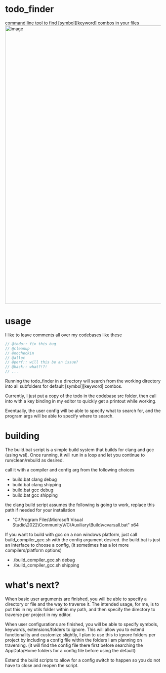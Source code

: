 # todo_finder
command line tool to find [symbol][keyword] combos in your files 
<img width="890" height="899" alt="image" src="https://github.com/user-attachments/assets/3ca9c214-68a2-4a44-8214-4ec147275427" />

# usage
I like to leave comments all over my codebases like these
```c
// @todo:: fix this bug
// @cleanup
// @nocheckin
// @alloc
// @perf:: will this be an issue?
// @hack:: what?!?!
// ...
```
Running the todo_finder in a directory will search from the working directory into all subfolders for default [symbol][keyword] combos.

Currently, I just put a copy of the todo in the codebase src folder, then call into with a key binding in my editor to quickly get a printout while working.

Eventually, the user config will be able to specify what to search for, and the program args will be able to specify where to search.

# building
The build.bat script is a simple build system that builds for clang and gcc (using wsl). Once running, it will run in a loop and let you continue to run/clean/rebuild as desired. 

call it with a compiler and config arg from the following choices 
  - build.bat clang debug
  - build.bat clang shipping
  - build.bat gcc debug
  - build.bat gcc shipping

the clang build script assumes the following is going to work, replace this path if needed for your installation
  - "C:\Program Files\Microsoft Visual Studio\2022\Community\VC\Auxiliary\Build\vcvarsall.bat" x64

If you want to build with gcc on a non windows platform, just call build_compiler_gcc.sh with the config argument desired. the build.bat is just an interface to choose a config, (it sometimes has a lot more compilers/platform options)
  - ./build_compiler_gcc.sh debug
  - ./build_compiler_gcc.sh shipping

# what's next?
When basic user arguments are finished, you will be able to specify a directory or file and the way to traverse it. 
The intended usage, for me, is to put this in my utils folder within my path, and then specify the directory to traverse per project in my editor.

When user configurations are finished, you will be able to specify symbols, keywords, extensions/folders to ignore.
This will allow you to extend functionality and customize slightly, I plan to use this to ignore folders per project by including a config file within the folders I am planning on traversing. (it will find the config file there first before searching the AppData/Home folders for a config file before using the default)

Extend the build scripts to allow for a config switch to happen so you do not have to close and reopen the script. 
